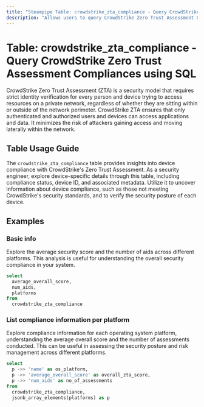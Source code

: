 ```yaml
---
title: "Steampipe Table: crowdstrike_zta_compliance - Query CrowdStrike Zero Trust Assessment Compliances using SQL"
description: "Allows users to query CrowdStrike Zero Trust Assessment Compliances, specifically the compliance of each device with the CrowdStrike security standards."
---
```


# Table: crowdstrike_zta_compliance - Query CrowdStrike Zero Trust Assessment Compliances using SQL

CrowdStrike Zero Trust Assessment (ZTA) is a security model that requires strict identity verification for every person and device trying to access resources on a private network, regardless of whether they are sitting within or outside of the network perimeter. CrowdStrike ZTA ensures that only authenticated and authorized users and devices can access applications and data. It minimizes the risk of attackers gaining access and moving laterally within the network.

## Table Usage Guide

The `crowdstrike_zta_compliance` table provides insights into device compliance with CrowdStrike's Zero Trust Assessment. As a security engineer, explore device-specific details through this table, including compliance status, device ID, and associated metadata. Utilize it to uncover information about device compliance, such as those not meeting CrowdStrike's security standards, and to verify the security posture of each device.

## Examples

### Basic info
Explore the average security score and the number of aids across different platforms. This analysis is useful for understanding the overall security compliance in your system.

```sql
select
  average_overall_score,
  num_aids,
  platforms
from
  crowdstrike_zta_compliance
```

### List compliance information per platform
Explore compliance information for each operating system platform, understanding the average overall score and the number of assessments conducted. This can be useful in assessing the security posture and risk management across different platforms.

```sql
select
  p ->> 'name' as os_platform,
  p ->> 'average_overall_score' as overall_zta_score,
  p ->> 'num_aids' as no_of_assessments
from
  crowdstrike_zta_compliance,
  jsonb_array_elements(platforms) as p
```